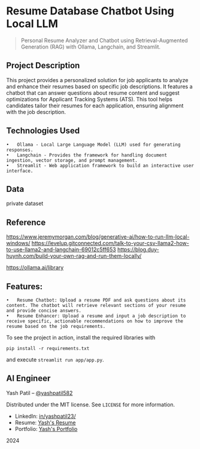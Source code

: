 # Resume Database Chatbot Using Local LLM

> Personal Resume Analyzer and Chatbot using Retrieval-Augmented Generation (RAG) with Ollama, Langchain, and Streamlit.

## Project Description

This project provides a personalized solution for job applicants to analyze and enhance their resumes based on specific job descriptions. It features a chatbot that can answer questions about resume content and suggest optimizations for Applicant Tracking Systems (ATS). This tool helps candidates tailor their resumes for each application, ensuring alignment with the job description.

## Technologies Used

	•	Ollama - Local Large Language Model (LLM) used for generating responses.
	•	Langchain - Provides the framework for handling document ingestion, vector storage, and prompt management.
	•	Streamlit - Web application framework to build an interactive user interface.

## Data

private dataset

## Reference

https://www.jeremymorgan.com/blog/generative-ai/how-to-run-llm-local-windows/
https://levelup.gitconnected.com/talk-to-your-csv-llama2-how-to-use-llama2-and-langchain-69012c5ff653
https://blog.duy-huynh.com/build-your-own-rag-and-run-them-locally/

https://ollama.ai/library

## Features:
	•	Resume Chatbot: Upload a resume PDF and ask questions about its content. The chatbot will retrieve relevant sections of your resume and provide concise answers.
	•	Resume Enhancer: Upload a resume and input a job description to receive specific, actionable recommendations on how to improve the resume based on the job requirements.

To see the project in action, install the required libraries with

`pip install -r requirements.txt `

and execute `streamlit run app/app.py`.

## AI Engineer

Yash Patil – [@yashpatil582](https://github.com/yashpatil582)

Distributed under the MIT license. See `LICENSE` for more information.

- LinkedIn: [in/yashpatil23/](https://www.linkedin.com/in/yashpatil23/)
- Resume: [Yash's Resume](https://yashpatil582.github.io/assets/Yash_Patil_Resume.pdf)
- Portfolio: [Yash's Portfolio](https://yashpatil582.github.io)

2024
